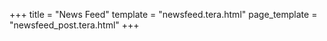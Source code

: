 +++
title = "News Feed"
template = "newsfeed.tera.html"
page_template = "newsfeed_post.tera.html"
+++
